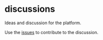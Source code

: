 discussions
===========

Ideas and discussion for the platform.

Use the [issues](github.com/kjopelaget/discussions/issues) to contribute to the discussion.
